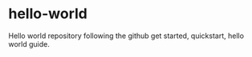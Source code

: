 # hello-world
Hello world repository following the github get started, quickstart, hello world guide.
